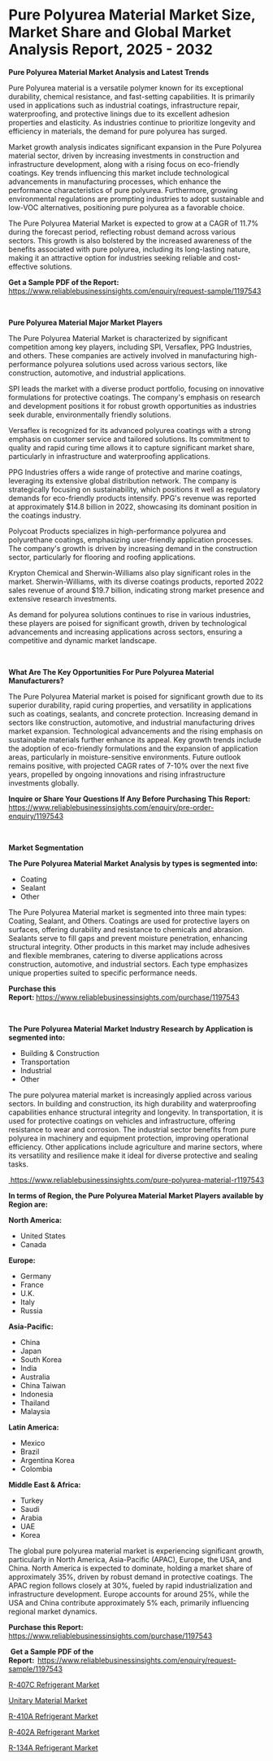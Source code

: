 <p><h1>Pure Polyurea Material Market Size, Market Share and Global Market Analysis Report, 2025 - 2032</h1></p><p><strong>Pure Polyurea Material Market Analysis and Latest Trends</strong></p>
<p><p>Pure Polyurea material is a versatile polymer known for its exceptional durability, chemical resistance, and fast-setting capabilities. It is primarily used in applications such as industrial coatings, infrastructure repair, waterproofing, and protective linings due to its excellent adhesion properties and elasticity. As industries continue to prioritize longevity and efficiency in materials, the demand for pure polyurea has surged.</p><p>Market growth analysis indicates significant expansion in the Pure Polyurea material sector, driven by increasing investments in construction and infrastructure development, along with a rising focus on eco-friendly coatings. Key trends influencing this market include technological advancements in manufacturing processes, which enhance the performance characteristics of pure polyurea. Furthermore, growing environmental regulations are prompting industries to adopt sustainable and low-VOC alternatives, positioning pure polyurea as a favorable choice.</p><p>The Pure Polyurea Material Market is expected to grow at a CAGR of 11.7% during the forecast period, reflecting robust demand across various sectors. This growth is also bolstered by the increased awareness of the benefits associated with pure polyurea, including its long-lasting nature, making it an attractive option for industries seeking reliable and cost-effective solutions.</p></p>
<p><strong>Get a Sample PDF of the Report:&nbsp;</strong> <a href="https://www.reliablebusinessinsights.com/enquiry/request-sample/1197543?utm_campaign=63&utm_medium=2&utm_source=Github&utm_content=ia&utm_term=03042025&utm_id=pure-polyurea-material">https://www.reliablebusinessinsights.com/enquiry/request-sample/1197543</a></p>
<p>&nbsp;</p>
<p><strong>Pure Polyurea Material Major Market Players</strong></p>
<p><p>The Pure Polyurea Material Market is characterized by significant competition among key players, including SPI, Versaflex, PPG Industries, and others. These companies are actively involved in manufacturing high-performance polyurea solutions used across various sectors, like construction, automotive, and industrial applications.</p><p>SPI leads the market with a diverse product portfolio, focusing on innovative formulations for protective coatings. The company's emphasis on research and development positions it for robust growth opportunities as industries seek durable, environmentally friendly solutions.</p><p>Versaflex is recognized for its advanced polyurea coatings with a strong emphasis on customer service and tailored solutions. Its commitment to quality and rapid curing time allows it to capture significant market share, particularly in infrastructure and waterproofing applications.</p><p>PPG Industries offers a wide range of protective and marine coatings, leveraging its extensive global distribution network. The company is strategically focusing on sustainability, which positions it well as regulatory demands for eco-friendly products intensify. PPG's revenue was reported at approximately $14.8 billion in 2022, showcasing its dominant position in the coatings industry.</p><p>Polycoat Products specializes in high-performance polyurea and polyurethane coatings, emphasizing user-friendly application processes. The company's growth is driven by increasing demand in the construction sector, particularly for flooring and roofing applications.</p><p>Krypton Chemical and Sherwin-Williams also play significant roles in the market. Sherwin-Williams, with its diverse coatings products, reported 2022 sales revenue of around $19.7 billion, indicating strong market presence and extensive research investments.</p><p>As demand for polyurea solutions continues to rise in various industries, these players are poised for significant growth, driven by technological advancements and increasing applications across sectors, ensuring a competitive and dynamic market landscape.</p></p>
<p>&nbsp;</p>
<p><strong>What Are The Key Opportunities For Pure Polyurea Material Manufacturers?</strong></p>
<p><p>The Pure Polyurea Material market is poised for significant growth due to its superior durability, rapid curing properties, and versatility in applications such as coatings, sealants, and concrete protection. Increasing demand in sectors like construction, automotive, and industrial manufacturing drives market expansion. Technological advancements and the rising emphasis on sustainable materials further enhance its appeal. Key growth trends include the adoption of eco-friendly formulations and the expansion of application areas, particularly in moisture-sensitive environments. Future outlook remains positive, with projected CAGR rates of 7-10% over the next five years, propelled by ongoing innovations and rising infrastructure investments globally.</p></p>
<p><strong>Inquire or Share Your Questions If Any Before Purchasing This Report:</strong> <a href="https://www.reliablebusinessinsights.com/enquiry/pre-order-enquiry/1197543?utm_campaign=63&utm_medium=2&utm_source=Github&utm_content=ia&utm_term=03042025&utm_id=pure-polyurea-material">https://www.reliablebusinessinsights.com/enquiry/pre-order-enquiry/1197543</a></p>
<p>&nbsp;</p>
<p><strong>Market Segmentation</strong></p>
<p><strong>The Pure Polyurea Material Market Analysis by types is segmented into:</strong></p>
<p><ul><li>Coating</li><li>Sealant</li><li>Other</li></ul></p>
<p><p>The Pure Polyurea Material market is segmented into three main types: Coating, Sealant, and Others. Coatings are used for protective layers on surfaces, offering durability and resistance to chemicals and abrasion. Sealants serve to fill gaps and prevent moisture penetration, enhancing structural integrity. Other products in this market may include adhesives and flexible membranes, catering to diverse applications across construction, automotive, and industrial sectors. Each type emphasizes unique properties suited to specific performance needs.</p></p>
<p><strong>Purchase this Report:&nbsp;</strong><a href="https://www.reliablebusinessinsights.com/purchase/1197543?utm_campaign=63&utm_medium=2&utm_source=Github&utm_content=ia&utm_term=03042025&utm_id=pure-polyurea-material">https://www.reliablebusinessinsights.com/purchase/1197543</a></p>
<p>&nbsp;</p>
<p><strong>The Pure Polyurea Material Market Industry Research by Application is segmented into:</strong></p>
<p><ul><li>Building & Construction</li><li>Transportation</li><li>Industrial</li><li>Other</li></ul></p>
<p><p>The pure polyurea material market is increasingly applied across various sectors. In building and construction, its high durability and waterproofing capabilities enhance structural integrity and longevity. In transportation, it is used for protective coatings on vehicles and infrastructure, offering resistance to wear and corrosion. The industrial sector benefits from pure polyurea in machinery and equipment protection, improving operational efficiency. Other applications include agriculture and marine sectors, where its versatility and resilience make it ideal for diverse protective and sealing tasks.</p></p>
<p><a href="https://www.reliablebusinessinsights.com/pure-polyurea-material-r1197543?utm_campaign=63&utm_medium=2&utm_source=Github&utm_content=ia&utm_term=03042025&utm_id=pure-polyurea-material">&nbsp;https://www.reliablebusinessinsights.com/pure-polyurea-material-r1197543</a></p>
<p><strong>In terms of Region, the Pure Polyurea Material Market Players available by Region are:</strong></p>
<p>
    <p> <strong> North America: </strong>
        <ul>
            <li>United States</li>
            <li>Canada</li>
        </ul>
        </p> 
    <p> <strong> Europe: </strong>
        <ul>
            <li>Germany</li>
            <li>France</li>
            <li>U.K.</li>
            <li>Italy</li>
            <li>Russia</li>
        </ul>
        </p> 
    <p> <strong> Asia-Pacific: </strong>
        <ul>
            <li>China</li>
            <li>Japan</li>
            <li>South Korea</li>
            <li>India</li>
            <li>Australia</li>
            <li>China Taiwan</li>
            <li>Indonesia</li>
            <li>Thailand</li>
            <li>Malaysia</li>
        </ul>
        </p> 
    <p> <strong> Latin America: </strong>
        <ul>
            <li>Mexico</li>
            <li>Brazil</li>
            <li>Argentina Korea</li>
            <li>Colombia</li>
        </ul>
        </p> 
    <p> <strong> Middle East & Africa: </strong>
        <ul>
            <li>Turkey</li>
            <li>Saudi</li>
            <li>Arabia</li>
            <li>UAE</li>
            <li>Korea</li>
        </ul>
    </p>
    </p>
<p><p>The global pure polyurea material market is experiencing significant growth, particularly in North America, Asia-Pacific (APAC), Europe, the USA, and China. North America is expected to dominate, holding a market share of approximately 35%, driven by robust demand in protective coatings. The APAC region follows closely at 30%, fueled by rapid industrialization and infrastructure development. Europe accounts for around 25%, while the USA and China contribute approximately 5% each, primarily influencing regional market dynamics.</p></p>
<p><strong>Purchase this Report: </strong><a href="https://www.reliablebusinessinsights.com/purchase/1197543?utm_campaign=63&utm_medium=2&utm_source=Github&utm_content=ia&utm_term=03042025&utm_id=pure-polyurea-material">https://www.reliablebusinessinsights.com/purchase/1197543</a></p>
<p>&nbsp;<strong>Get a Sample PDF of the Report:&nbsp;&nbsp;</strong><a href="https://www.reliablebusinessinsights.com/enquiry/request-sample/1197543?utm_campaign=63&utm_medium=2&utm_source=Github&utm_content=ia&utm_term=03042025&utm_id=pure-polyurea-material">https://www.reliablebusinessinsights.com/enquiry/request-sample/1197543</a></p>
<p><strong></strong></p>
<p><p><a href="https://github.com/jemmysolin5k/Market-Research-Report-List-1/blob/main/r-407c-refrigerant-market.md?utm_campaign=63&utm_medium=2&utm_source=Github&utm_content=ia&utm_term=03042025&utm_id=pure-polyurea-material">R-407C Refrigerant Market</a></p><p><a href="https://github.com/kaniselway4c/Market-Research-Report-List-1/blob/main/unitary-material-market.md?utm_campaign=63&utm_medium=2&utm_source=Github&utm_content=ia&utm_term=03042025&utm_id=pure-polyurea-material">Unitary Material Market</a></p><p><a href="https://github.com/rubiogruis0p/Market-Research-Report-List-1/blob/main/r-410a-refrigerant-market.md?utm_campaign=63&utm_medium=2&utm_source=Github&utm_content=ia&utm_term=03042025&utm_id=pure-polyurea-material">R-410A Refrigerant Market</a></p><p><a href="https://github.com/sokurgleyde/Market-Research-Report-List-1/blob/main/r-402a-refrigerant-market.md?utm_campaign=63&utm_medium=2&utm_source=Github&utm_content=ia&utm_term=03042025&utm_id=pure-polyurea-material">R-402A Refrigerant Market</a></p><p><a href="https://github.com/chlihakwatsi/Market-Research-Report-List-1/blob/main/r-134a-refrigerant-market.md?utm_campaign=63&utm_medium=2&utm_source=Github&utm_content=ia&utm_term=03042025&utm_id=pure-polyurea-material">R-134A Refrigerant Market</a></p></p>